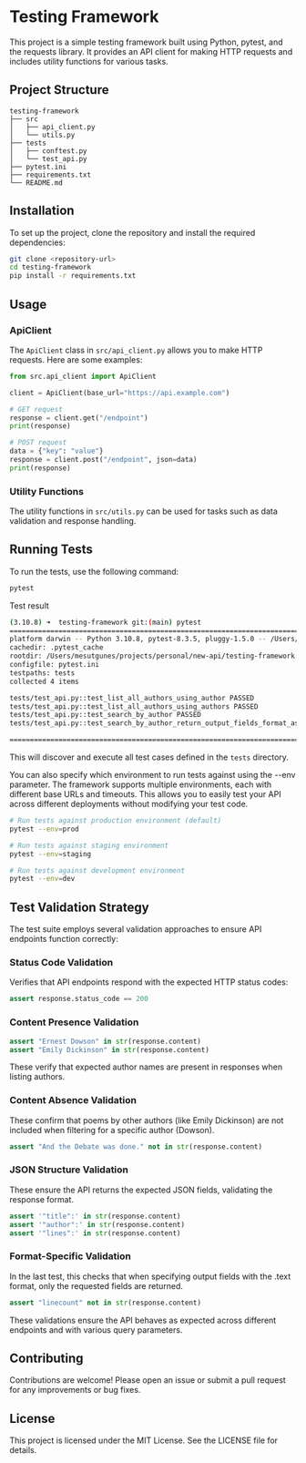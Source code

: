 # Testing Framework

This project is a simple testing framework built using Python, pytest, and the requests library. It provides an API client for making HTTP requests and includes utility functions for various tasks.

## Project Structure

```
testing-framework
├── src
│   ├── api_client.py
│   └── utils.py
├── tests
│   ├── conftest.py
│   └── test_api.py
├── pytest.ini
├── requirements.txt
└── README.md
```

## Installation

To set up the project, clone the repository and install the required dependencies:

```bash
git clone <repository-url>
cd testing-framework
pip install -r requirements.txt
```

## Usage

### ApiClient

The `ApiClient` class in `src/api_client.py` allows you to make HTTP requests. Here are some examples:

```python
from src.api_client import ApiClient

client = ApiClient(base_url="https://api.example.com")

# GET request
response = client.get("/endpoint")
print(response)

# POST request
data = {"key": "value"}
response = client.post("/endpoint", json=data)
print(response)
```

### Utility Functions

The utility functions in `src/utils.py` can be used for tasks such as data validation and response handling.

## Running Tests

To run the tests, use the following command:

```bash
pytest
```

Test result
```bash
(3.10.8) ➜  testing-framework git:(main) pytest
====================================================================================== test session starts ======================================================================================
platform darwin -- Python 3.10.8, pytest-8.3.5, pluggy-1.5.0 -- /Users/mesutgunes/.pyenv/versions/3.10.8/bin/python
cachedir: .pytest_cache
rootdir: /Users/mesutgunes/projects/personal/new-api/testing-framework
configfile: pytest.ini
testpaths: tests
collected 4 items                                                                                                                                                                               

tests/test_api.py::test_list_all_authors_using_author PASSED                                                                                                                              [ 25%]
tests/test_api.py::test_list_all_authors_using_authors PASSED                                                                                                                             [ 50%]
tests/test_api.py::test_search_by_author PASSED                                                                                                                                           [ 75%]
tests/test_api.py::test_search_by_author_return_output_fields_format_as_text PASSED                                                                                                       [100%]

======================================================================================= 4 passed in 3.84s =======================================================================================
```

This will discover and execute all test cases defined in the `tests` directory.

You can also specify which environment to run tests against using the --env parameter. The framework supports multiple environments, each with different base URLs and timeouts. This allows you to easily test your API across different deployments without modifying your test code.


```bash
# Run tests against production environment (default)
pytest --env=prod

# Run tests against staging environment
pytest --env=staging

# Run tests against development environment
pytest --env=dev
```

## Test Validation Strategy

The test suite employs several validation approaches to ensure API endpoints function correctly:

### Status Code Validation
Verifies that API endpoints respond with the expected HTTP status codes:
```python
assert response.status_code == 200
```

### Content Presence Validation
```python
assert "Ernest Dowson" in str(response.content)
assert "Emily Dickinson" in str(response.content)
```
These verify that expected author names are present in responses when listing authors.

### Content Absence Validation
These confirm that poems by other authors (like Emily Dickinson) are not included when filtering for a specific author (Dowson).
```python
assert "And the Debate was done." not in str(response.content)
```

### JSON Structure Validation
These ensure the API returns the expected JSON fields, validating the response format.
```python
assert '"title":' in str(response.content)
assert '"author":' in str(response.content)
assert '"lines":' in str(response.content)
```

### Format-Specific Validation
In the last test, this checks that when specifying output fields with the .text format, only the requested fields are returned.
```python
assert "linecount" not in str(response.content)
```

These validations ensure the API behaves as expected across different endpoints and with various query parameters.


## Contributing

Contributions are welcome! Please open an issue or submit a pull request for any improvements or bug fixes.

## License

This project is licensed under the MIT License. See the LICENSE file for details.
